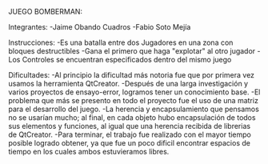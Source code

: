 JUEGO BOMBERMAN:

Integrantes:
-Jaime Obando Cuadros
-Fabio Soto Mejía

Instrucciones:
-Es una batalla entre dos Jugadores en una zona con bloques destructibles
-Gana el primero que haga "explotar" al otro jugador
-Los Controles se encuentran especificados dentro del mismo juego

Dificultades:
-Al principio la dificultad más notoria fue que por primera vez usamos la herramienta QtCreator.
-Después de una larga investigación y varios proyectos de ensayo-error, logramos tener un conocimiento base.
-El problema que más se presento en todo el proyecto fue el uso de una matriz para el desarrollo del juego.
-La herencia y encapsulamiento que pensamos no se usarían mucho; al final, en cada objeto hubo encapsulación de
	todos sus elementos y funciones, al igual que una herencia recibida de librerias de QtCreator.
-Para terminar, el trabajo fue realizado con el mayor tiempo posible logrado obtener, ya que fue un poco dificil
	encontrar espacios de tiempo en los cuales ambos estuvieramos libres.
